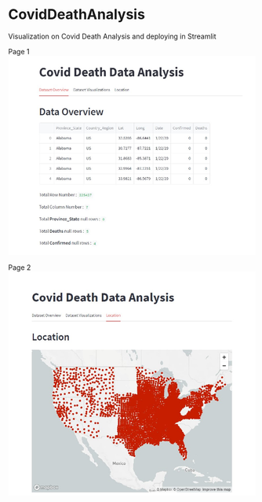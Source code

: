 # CovidDeathAnalysis
Visualization on Covid Death Analysis and deploying in Streamlit

Page 1
![alt text](https://github.com/nusratSaba/CovidDeathAnalysis/blob/main/covidDA1.jpg)

Page 2
![alt text](https://github.com/nusratSaba/CovidDeathAnalysis/blob/main/covidDA2.jpg)
